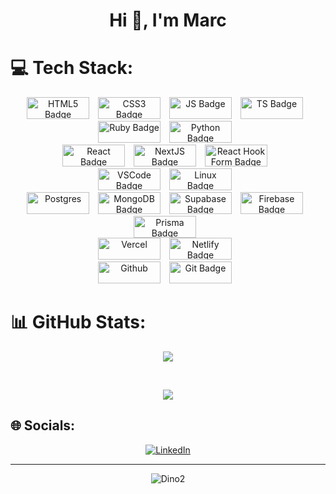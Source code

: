<h1 align="center">Hi 👋, I'm Marc</h1>



# 💻 Tech Stack:
<div align="center">
  <img src="https://img.shields.io/badge/html5-%23E34F26.svg?style=plastic&logo=html5&logoColor=white" alt="HTML5 Badge" style="display: inline-block; margin-right: 10px; width: 100px; height: 35px;">
  <img src="https://img.shields.io/badge/css3-%231572B6.svg?style=plastic&logo=css3&logoColor=white" alt="CSS3 Badge" style="display: inline-block; margin-right: 10px; width: 100px; width: 100px; height: 35px;">
  <img src="https://img.shields.io/badge/javascript-%23323330.svg?style=plastic&logo=javascript&logoColor=%23F7DF1E" alt="JS Badge" style="display: inline-block; margin-right: 10px; width: 100px; height: 35px;">
  <img src="https://img.shields.io/badge/typescript-%23007ACC.svg?style=plastic&logo=typescript&logoColor=white" alt="TS Badge" style="display: inline-block; margin-right: 10px; width: 100px; height: 35px;">
</div>
<div align="center">
  <img src="https://img.shields.io/badge/ruby-%23CC342D.svg?style=plastic&logo=ruby&logoColor=white" alt="Ruby Badge" style="display: inline-block; margin-right: 10px; width: 100px; height: 35px;">
  <img src="https://img.shields.io/badge/python-3670A0?style=plastic&logo=python&logoColor=ffdd54)" alt="Python Badge" style="display: inline-block; margin-right: 10px; width: 100px; height: 35px;">
</div>

<div align="center">
  <img src="https://img.shields.io/badge/react-%2320232a.svg?style=plastic&logo=react&logoColor=%2361DAFB" alt="React Badge" style="display: inline-block; margin-right: 10px; width: 100px; height: 35px;">
  <img src="https://img.shields.io/badge/Next-black?style=plastic&logo=next.js&logoColor=white" alt="NextJS Badge" style="display: inline-block; margin-right: 10px; width: 100px; height: 35px;">
  <img src="https://img.shields.io/badge/React%20Hook%20Form-%23EC5990.svg?style=plastic&logo=reacthookform&logoColor=white" alt="React Hook Form Badge" style="display: inline-block; margin-right: 10px; width: 100px; height: 35px;">
</div>

<div align="center">
  <img src="https://img.shields.io/badge/Visual%20Studio%20Code-0078d7.svg?style=plastic&logo=visual-studio-code&logoColor=white" alt="VSCode Badge" style="display: inline-block; margin-right: 10px; width: 100px; height: 35px;">
  <img src="https://img.shields.io/badge/Linux-FCC624?style=plastic&logo=linux&logoColor=black)" alt="Linux Badge" style="display: inline-block; margin-right: 10px; width: 100px; height: 35px;">
</div>


<div align="center">
  <img src="https://img.shields.io/badge/postgres-%23316192.svg?style=plastic&logo=postgresql&logoColor=white" alt="Postgres" style="display: inline-block; margin-right: 10px; width: 100px; height: 35px;">
  <img src="https://img.shields.io/badge/MongoDB-%234ea94b.svg?style=plastic&logo=mongodb&logoColor=white" alt="MongoDB Badge" style="display: inline-block; margin-right: 10px; width: 100px; height: 35px;">
  <img src="https://img.shields.io/badge/Supabase-3ECF8E?style=plastic&logo=supabase&logoColor=white" alt="Supabase Badge" style="display: inline-block; margin-right: 10px; width: 100px; height: 35px;">
  <img src="https://img.shields.io/badge/Firebase-039BE5?style=plastic&logo=Firebase&logoColor=white" alt="Firebase Badge" style="display: inline-block; margin-right: 10px; width: 100px; height: 35px;">
  <img src="https://img.shields.io/badge/Prisma-3982CE?style=plastic&logo=Prisma&logoColor=white" alt="Prisma Badge" style="display: inline-block; margin-right: 10px; width: 100px; height: 35px;">
  
</div>

<div align="center">
  <img src="https://img.shields.io/badge/vercel-%23000000.svg?style=plastic&logo=vercel&logoColor=white" alt="Vercel" style="display: inline-block; margin-right: 10px; width: 100px; height: 35px;">
  <img src="https://img.shields.io/badge/netlify-%23000000.svg?style=plastic&logo=netlify&logoColor=#00C7B7" alt="Netlify Badge" style="display: inline-block; margin-right: 10px; width: 100px; height: 35px;">
</div>

<div align="center">
  <img src="https://img.shields.io/badge/github-%23121011.svg?style=plastic&logo=github&logoColor=white" alt="Github" style="display: inline-block; margin-right: 10px; width: 100px; height: 35px;">
  <img src="https://img.shields.io/badge/git-%23F05033.svg?style=for-the-badge&logo=git&logoColor=white" alt="Git Badge" style="display: inline-block; margin-right: 10px; width: 100px; height: 35px;">
</div>



# 📊 GitHub Stats:
<div align="center">
<p><img align="center" src="https://github-readme-streak-stats.herokuapp.com/?user=marcm8793&theme=dark&hide_border=false"/></p><br/>
<p><img align="center" src="https://github-readme-stats.vercel.app/api/top-langs/?username=marcm8793&theme=dark&hide_border=false&include_all_commits=false&count_private=false&layout=compact"/></p>
</div>

## 🌐 Socials:
<p align="center">
  <a href="https://www.linkedin.com/in/marc-mansour-1b938496/" target="_blank">
    <img src="https://img.shields.io/badge/LinkedIn-%230077B5.svg?logo=linkedin&logoColor=white" alt="LinkedIn">
  </a>
</p>

<hr>
<div align="center">  
  
  ![Dino2](https://github.com/marcm8793/marcm8793/assets/139041349/07e51c9b-cc29-4a4f-bcd2-6408c7351858)
</div>




